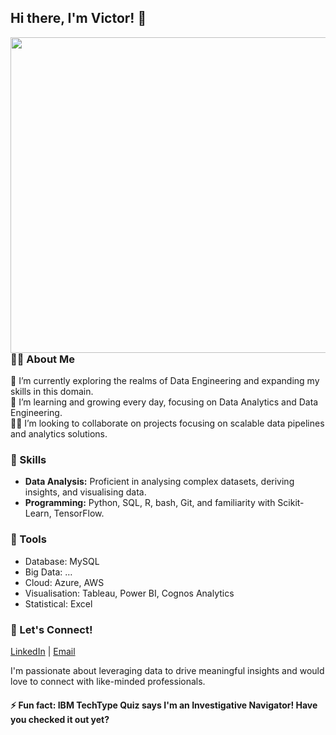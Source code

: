 ## Hi there, I'm Victor! 👋
<img align="right" width="505" src="https://github.com/user-attachments/assets/02ba04bb-1c15-465e-b7b7-0be14202486d">

### 👨‍💻 About Me
🔭 I’m currently exploring the realms of Data Engineering and expanding my skills in this domain. </br>
🌱 I’m learning and growing every day, focusing on Data Analytics and Data Engineering. </br>
👷‍♂️ I’m looking to collaborate on projects focusing on scalable data pipelines and analytics solutions. </br>
### 🚀 Skills
<!-- + **Data Engineering:** Developing robust data pipelines, ETL processes, and data warehousing. -->

+ **Data Analysis:** Proficient in analysing complex datasets, deriving insights, and visualising data.
+ **Programming:** Python, SQL, R, bash, Git, and familiarity with Scikit-Learn, TensorFlow.
### 🔧 Tools
+ Database: MySQL <!--, MongoDB -->
+ Big Data: …
+ Cloud: Azure, AWS
+ Visualisation: Tableau, Power BI, Cognos Analytics
+ Statistical: Excel
<!-- ### 📊 Projects
+ Project Name: Brief description highlighting your role and key technologies used.
+ Project Name: Brief description highlighting your role and key technologies used.
+ Project Name: Brief description highlighting your role and key technologies used.
-->
### 💬 Let's Connect!
[LinkedIn](https://www.linkedin.com/in/za-mntungwa/)
| [Email](za.mntungwa@icloud.com)

I'm passionate about leveraging data to drive meaningful insights and would love to connect with like-minded professionals.
#### ⚡ Fun fact: IBM TechType Quiz says I'm an Investigative Navigator! Have you checked it out yet?

<!---
za-mntungwa/za-mntungwa is a ✨ special ✨ repository because its `README.md` (this file) appears on your GitHub profile.
You can click the Preview link to take a look at your changes.
--->
